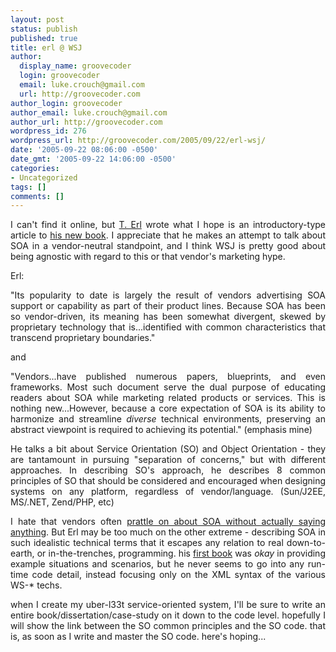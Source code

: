```yaml
---
layout: post
status: publish
published: true
title: erl @ WSJ
author:
  display_name: groovecoder
  login: groovecoder
  email: luke.crouch@gmail.com
  url: http://groovecoder.com
author_login: groovecoder
author_email: luke.crouch@gmail.com
author_url: http://groovecoder.com
wordpress_id: 276
wordpress_url: http://groovecoder.com/2005/09/22/erl-wsj/
date: '2005-09-22 08:06:00 -0500'
date_gmt: '2005-09-22 14:06:00 -0500'
categories:
- Uncategorized
tags: []
comments: []
---
```

<div style="text-align: justify;">I can't find it online, but <a href="http://www.thomaserl.com/">T. Erl</a> wrote what I hope is an introductory-type article to <a href="http://www.amazon.com/exec/obidos/tg/detail/-/0131858580/qid=1127398589/sr=8-2/ref=pd_bbs_2/002-4419384-3904068?v=glance&s=books&amp;n=507846">his new book</a>. I appreciate that he makes an attempt to talk about SOA in a vendor-neutral standpoint, and I think WSJ is pretty good about being agnostic with regard to this or that vendor's marketing hype.</p>
<p>Erl:</p>
<p>"Its popularity to date is largely the result of vendors advertising SOA support or capability as part of their product lines. Because SOA has been so vendor-driven, its meaning has been somewhat divergent, skewed by proprietary technology that is...identified with common characteristics that transcend proprietary boundaries."</p>
<p>and</p>
<p>"Vendors...have published numerous papers, blueprints, and even frameworks. Most such document serve the dual purpose of educating readers about SOA while marketing related products or services. This is nothing new...However, because a core expectation of SOA is its ability to harmonize and streamline <span style="font-style: italic;">diverse</span> technical environments, preserving an abstract viewpoint is required to achieving its potential." (emphasis mine)</p>
<p>He talks a bit about Service Orientation (SO) and Object Orientation - they are tantamount in pursuing "separation of concerns," but with different approaches. In describing SO's approach, he describes 8 common principles of SO that should be considered and encouraged when designing systems on any platform, regardless of vendor/language. (Sun/J2EE, MS/.NET, Zend/PHP, etc)</p>
<p>I hate that vendors often <a href="http://www.amazon.com/exec/obidos/tg/detail/-/0743269098/qid=1127399550/sr=8-1/ref=pd_bbs_1/002-4419384-3904068?v=glance&s=books&amp;n=507846">prattle on about SOA without actually saying anything</a>. But Erl may be too much on the other extreme - describing SOA in such idealistic technical terms that it escapes any relation to real down-to-earth, or in-the-trenches, programming. his <a href="http://www.amazon.com/exec/obidos/tg/detail/-/0131428985/qid=1127399872/sr=8-1/ref=pd_bbs_1/002-4419384-3904068?v=glance&s=books&amp;n=507846">first book</a> was <span style="font-style: italic;">okay </span>in providing example situations and scenarios, but he never seems to go into any run-time code detail, instead focusing only on the XML syntax of the various WS-* techs.</p>
<p>when I create my uber-l33t service-oriented system, I'll be sure to write an entire book/dissertation/case-study on it down to the code level. hopefully I will show the link between the SO common principles and the SO code. that is, as soon as I write and master the SO code. here's hoping...</div>
